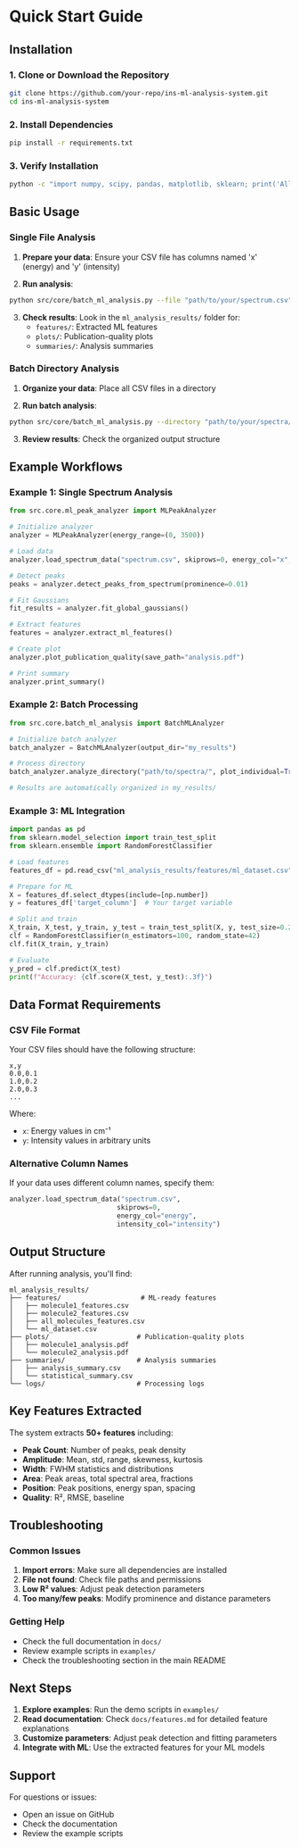 # Quick Start Guide

## Installation

### 1. Clone or Download the Repository
```bash
git clone https://github.com/your-repo/ins-ml-analysis-system.git
cd ins-ml-analysis-system
```

### 2. Install Dependencies
```bash
pip install -r requirements.txt
```

### 3. Verify Installation
```bash
python -c "import numpy, scipy, pandas, matplotlib, sklearn; print('All dependencies installed successfully!')"
```

## Basic Usage

### Single File Analysis

1. **Prepare your data**: Ensure your CSV file has columns named 'x' (energy) and 'y' (intensity)

2. **Run analysis**:
```bash
python src/core/batch_ml_analysis.py --file "path/to/your/spectrum.csv"
```

3. **Check results**: Look in the `ml_analysis_results/` folder for:
   - `features/`: Extracted ML features
   - `plots/`: Publication-quality plots
   - `summaries/`: Analysis summaries

### Batch Directory Analysis

1. **Organize your data**: Place all CSV files in a directory

2. **Run batch analysis**:
```bash
python src/core/batch_ml_analysis.py --directory "path/to/your/spectra/"
```

3. **Review results**: Check the organized output structure

## Example Workflows

### Example 1: Single Spectrum Analysis
```python
from src.core.ml_peak_analyzer import MLPeakAnalyzer

# Initialize analyzer
analyzer = MLPeakAnalyzer(energy_range=(0, 3500))

# Load data
analyzer.load_spectrum_data("spectrum.csv", skiprows=0, energy_col="x", intensity_col="y")

# Detect peaks
peaks = analyzer.detect_peaks_from_spectrum(prominence=0.01)

# Fit Gaussians
fit_results = analyzer.fit_global_gaussians()

# Extract features
features = analyzer.extract_ml_features()

# Create plot
analyzer.plot_publication_quality(save_path="analysis.pdf")

# Print summary
analyzer.print_summary()
```

### Example 2: Batch Processing
```python
from src.core.batch_ml_analysis import BatchMLAnalyzer

# Initialize batch analyzer
batch_analyzer = BatchMLAnalyzer(output_dir="my_results")

# Process directory
batch_analyzer.analyze_directory("path/to/spectra/", plot_individual=True)

# Results are automatically organized in my_results/
```

### Example 3: ML Integration
```python
import pandas as pd
from sklearn.model_selection import train_test_split
from sklearn.ensemble import RandomForestClassifier

# Load features
features_df = pd.read_csv("ml_analysis_results/features/ml_dataset.csv")

# Prepare for ML
X = features_df.select_dtypes(include=[np.number])
y = features_df['target_column']  # Your target variable

# Split and train
X_train, X_test, y_train, y_test = train_test_split(X, y, test_size=0.2)
clf = RandomForestClassifier(n_estimators=100, random_state=42)
clf.fit(X_train, y_train)

# Evaluate
y_pred = clf.predict(X_test)
print(f"Accuracy: {clf.score(X_test, y_test):.3f}")
```

## Data Format Requirements

### CSV File Format
Your CSV files should have the following structure:
```csv
x,y
0.0,0.1
1.0,0.2
2.0,0.3
...
```

Where:
- `x`: Energy values in cm⁻¹
- `y`: Intensity values in arbitrary units

### Alternative Column Names
If your data uses different column names, specify them:
```python
analyzer.load_spectrum_data("spectrum.csv", 
                           skiprows=0, 
                           energy_col="energy", 
                           intensity_col="intensity")
```

## Output Structure

After running analysis, you'll find:

```
ml_analysis_results/
├── features/                    # ML-ready features
│   ├── molecule1_features.csv
│   ├── molecule2_features.csv
│   ├── all_molecules_features.csv
│   └── ml_dataset.csv
├── plots/                      # Publication-quality plots
│   ├── molecule1_analysis.pdf
│   └── molecule2_analysis.pdf
├── summaries/                  # Analysis summaries
│   ├── analysis_summary.csv
│   └── statistical_summary.csv
└── logs/                       # Processing logs
```

## Key Features Extracted

The system extracts **50+ features** including:

- **Peak Count**: Number of peaks, peak density
- **Amplitude**: Mean, std, range, skewness, kurtosis
- **Width**: FWHM statistics and distributions
- **Area**: Peak areas, total spectral area, fractions
- **Position**: Peak positions, energy span, spacing
- **Quality**: R², RMSE, baseline

## Troubleshooting

### Common Issues

1. **Import errors**: Make sure all dependencies are installed
2. **File not found**: Check file paths and permissions
3. **Low R² values**: Adjust peak detection parameters
4. **Too many/few peaks**: Modify prominence and distance parameters

### Getting Help

- Check the full documentation in `docs/`
- Review example scripts in `examples/`
- Check the troubleshooting section in the main README

## Next Steps

1. **Explore examples**: Run the demo scripts in `examples/`
2. **Read documentation**: Check `docs/features.md` for detailed feature explanations
3. **Customize parameters**: Adjust peak detection and fitting parameters
4. **Integrate with ML**: Use the extracted features for your ML models

## Support

For questions or issues:
- Open an issue on GitHub
- Check the documentation
- Review the example scripts 